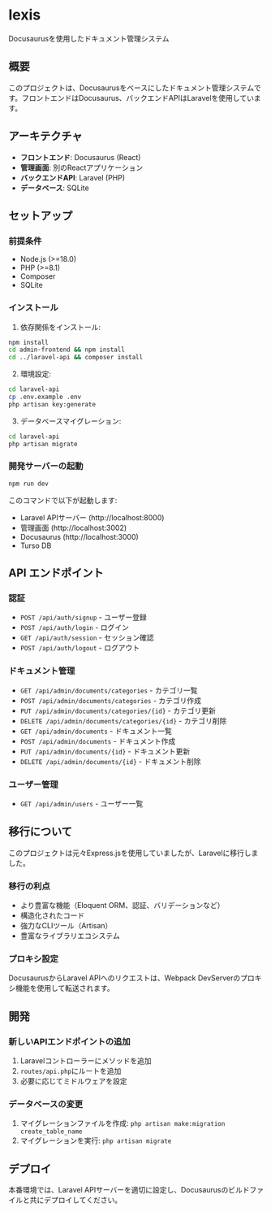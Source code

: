 # lexis

Docusaurusを使用したドキュメント管理システム

## 概要

このプロジェクトは、Docusaurusをベースにしたドキュメント管理システムです。フロントエンドはDocusaurus、バックエンドAPIはLaravelを使用しています。

## アーキテクチャ

- **フロントエンド**: Docusaurus (React)
- **管理画面**: 別のReactアプリケーション
- **バックエンドAPI**: Laravel (PHP)
- **データベース**: SQLite

## セットアップ

### 前提条件

- Node.js (>=18.0)
- PHP (>=8.1)
- Composer
- SQLite

### インストール

1. 依存関係をインストール:
```bash
npm install
cd admin-frontend && npm install
cd ../laravel-api && composer install
```

2. 環境設定:
```bash
cd laravel-api
cp .env.example .env
php artisan key:generate
```

3. データベースマイグレーション:
```bash
cd laravel-api
php artisan migrate
```

### 開発サーバーの起動

```bash
npm run dev
```

このコマンドで以下が起動します:
- Laravel APIサーバー (http://localhost:8000)
- 管理画面 (http://localhost:3002)
- Docusaurus (http://localhost:3000)
- Turso DB

## API エンドポイント

### 認証
- `POST /api/auth/signup` - ユーザー登録
- `POST /api/auth/login` - ログイン
- `GET /api/auth/session` - セッション確認
- `POST /api/auth/logout` - ログアウト

### ドキュメント管理
- `GET /api/admin/documents/categories` - カテゴリ一覧
- `POST /api/admin/documents/categories` - カテゴリ作成
- `PUT /api/admin/documents/categories/{id}` - カテゴリ更新
- `DELETE /api/admin/documents/categories/{id}` - カテゴリ削除
- `GET /api/admin/documents` - ドキュメント一覧
- `POST /api/admin/documents` - ドキュメント作成
- `PUT /api/admin/documents/{id}` - ドキュメント更新
- `DELETE /api/admin/documents/{id}` - ドキュメント削除

### ユーザー管理
- `GET /api/admin/users` - ユーザー一覧

## 移行について

このプロジェクトは元々Express.jsを使用していましたが、Laravelに移行しました。

### 移行の利点
- より豊富な機能（Eloquent ORM、認証、バリデーションなど）
- 構造化されたコード
- 強力なCLIツール（Artisan）
- 豊富なライブラリエコシステム

### プロキシ設定
DocusaurusからLaravel APIへのリクエストは、Webpack DevServerのプロキシ機能を使用して転送されます。

## 開発

### 新しいAPIエンドポイントの追加

1. Laravelコントローラーにメソッドを追加
2. `routes/api.php`にルートを追加
3. 必要に応じてミドルウェアを設定

### データベースの変更

1. マイグレーションファイルを作成: `php artisan make:migration create_table_name`
2. マイグレーションを実行: `php artisan migrate`

## デプロイ

本番環境では、Laravel APIサーバーを適切に設定し、Docusaurusのビルドファイルと共にデプロイしてください。
